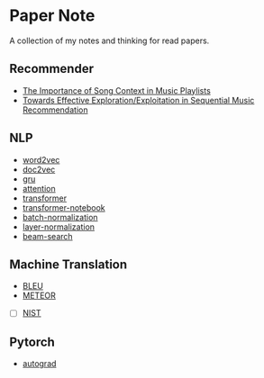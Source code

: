 # Paper Note

A collection of my notes and thinking for read papers. 

## Recommender

* [The Importance of Song Context in Music Playlists](/notes/recommender/recsys2017_poster6.md)
* [Towards Effective Exploration/Exploitation in Sequential Music Recommendation](/notes/recommender/recsys2017_poster17.md)

## NLP

* [word2vec](/notes/nlp/word2vec.md)
* [doc2vec](/notes/nlp/doc2vec.md)
* [gru](/notes/nlp/gru.md)
* [attention](/notes/nlp/attention.md)
* [transformer](/notes/nlp/transformer.md)
* [transformer-notebook](https://nbviewer.jupyter.org/github/wzpfish/paper-note/blob/master/notes/nlp/transformer.ipynb)
* [batch-normalization](https://nbviewer.jupyter.org/github/wzpfish/paper-note/blob/master/notes/nlp/batch_normalization.ipynb)
* [layer-normalization](https://nbviewer.jupyter.org/github/wzpfish/paper-note/blob/master/notes/nlp/layer_normalization.ipynb)
* [beam-search](https://nbviewer.jupyter.org/github/wzpfish/paper-note/blob/master/notes/nlp/beam_search.ipynb)

## Machine Translation
* [BLEU](/notes/mt/bleu.md)
* [METEOR](/notes/mt/meteor.md)
* [ ] [NIST](http://www.mt-archive.info/HLT-2002-Doddington.pdf)

## Pytorch
* [autograd](/notes/pytorch/autograd.md)